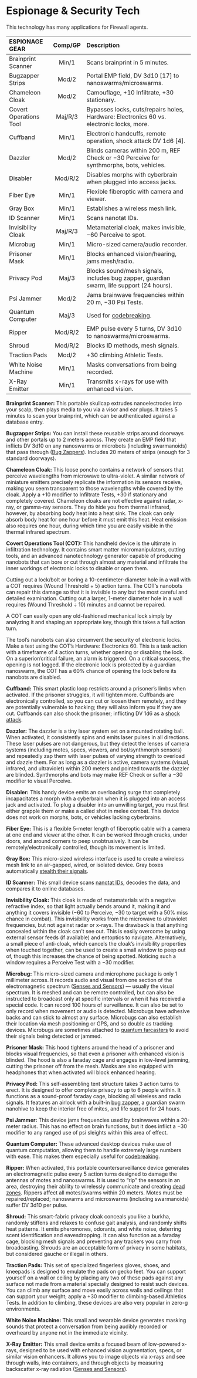 # Espionage & Security Tech

This technology has many applications for Firewall agents.

<!--sort-->

| ESPIONAGE GEAR         | Comp/<!-- CLEANED wbr -->GP | Description                                                                                  |
| :--------------------- | :----------: | :------------------------------------------------------------------------------------------- |
| Brainprint Scanner     |    Min/1     | Scans brainprint in 5 minutes.                                                               |
| Bugzapper Strips       |    Mod/2     | Portal EMP field, DV 3d10 \[17\] to nanoswarms/microswarms.                                  |
| Chameleon Cloak        |    Mod/2     | Camouflage, +10 Infiltrate, +30 stationary.                                                  |
| Covert Operations Tool |   Maj/R/3    | Bypasses locks, cuts/repairs holes, Hardware: Electronics 60 vs. electronic locks, more.     |
| Cuffband               |    Min/1     | Electronic handcuffs, remote operation, shock attack DV 1d6 \[4\].                           |
| Dazzler                |    Mod/2     | Blinds cameras within 200&nbsp;m, REF Check or −30 Perceive for synthmorphs, bots, vehicles. |
| Disabler               |   Mod/R/2    | Disables morphs with cyberbrain when plugged into access jacks.                              |
| Fiber Eye              |    Min/1     | Flexible fiberoptic with camera and viewer.                                                  |
| Gray Box               |    Min/1     | Establishes a wireless mesh link.                                                            |
| ID Scanner             |    Min/1     | Scans nanotat IDs.                                                                           |
| Invisibility Cloak     |   Maj/R/3    | Metamaterial cloak, makes invisible, −60 Perceive to spot.                                   |
| Microbug               |    Min/1     | Micro-sized camera/audio recorder.                                                           |
| Prisoner Mask          |    Min/1     | Blocks enhanced vision/hearing, jams mesh/radio.                                             |
| Privacy Pod            |    Maj/3     | Blocks sound/mesh signals, includes bug zapper, guardian swarm, life support (24 hours).     |
| Psi Jammer             |    Mod/2     | Jams brainwave frequencies within 20&nbsp;m, −30 Psi Tests.                                  |
| Quantum Computer       |    Maj/3     | Used for [codebreaking](../13/05-authentication-and-encryption.md#codebreaking).             |
| Ripper                 |   Mod/R/2    | EMP pulse every 5 turns, DV 3d10 to nanoswarms/microswarms.                                  |
| Shroud                 |   Mod/R/2    | Blocks ID methods, mesh signals.                                                             |
| Traction Pads          |    Mod/2     | +30 climbing Athletic Tests.                                                                 |
| White Noise Machine    |    Min/1     | Masks conversations from being recorded.                                                     |
| X-Ray Emitter          |    Min/1     | Transmits x-rays for use with enhanced vision.                                               |

<!--sort-->

**Brainprint Scanner:** This portable skullcap extrudes nanoelectrodes into your scalp, then plays media to you via a visor and ear plugs. It takes 5 minutes to scan your brainprint, which can be authenticated against a database entry.

**Bugzapper Strips:** You can install these reusable strips around doorways and other portals up to 2 meters across. They create an EMP field that inflicts DV 3d10 on any nanoswarms or microbots (including swarmanoids) that pass through ([Bug Zappers](../18/03-security-systems.md#bug-zappers)). Includes 20 meters of strips (enough for 3 standard doorways).

**Chameleon Cloak:** This loose poncho contains a network of sensors that perceive wavelengths from microwave to ultra-violet. A similar network of miniature emitters precisely replicate the information its sensors receive, making you seem transparent to those wavelengths while covered by the cloak. Apply a +10 modifier to Infiltrate Tests, +30 if stationary and completely covered. Chameleon cloaks are not effective against radar, x-ray, or gamma-ray sensors. They do hide you from thermal infrared, however, by absorbing body heat into a heat sink. The cloak can only absorb body heat for one hour before it must emit this heat. Heat emission also requires one hour, during which time you are easily visible in the thermal infrared spectrum.

**Covert Operations Tool (COT):** This handheld device is the ultimate in infiltration technology. It contains smart matter micromanipulators, cutting tools, and an advanced nanotechnology generator capable of producing nanobots that can bore or cut through almost any material and infiltrate the inner workings of electronic locks to disable or open them.

<!--sort-union-->

Cutting out a lock/bolt or boring a 10-centimeter-diameter hole in a wall with a COT requires (Wound Threshold ÷ 5) action turns. The COT’s nanobots can repair this damage so that it is invisible to any but the most careful and detailed examination. Cutting out a larger, 1-meter diameter hole in a wall requires (Wound Threshold ÷ 10) minutes and cannot be repaired.

<!--sort-union-->

A COT can easily open any old-fashioned mechanical lock simply by analyzing it and shaping an appropriate key, though this takes a full action turn.

<!--sort-union-->

The tool’s nanobots can also circumvent the security of electronic locks. Make a test using the COT’s Hardware: Electronics 60. This is a task action with a timeframe of 4 action turns, whether opening or disabling the lock. On a superior/critical failure, an alarm is triggered. On a critical success, the opening is not logged. If the electronic lock is protected by a guardian nanoswarm, the COT has a 60% chance of opening the lock before its nanobots are disabled.

**Cuffband:** This smart plastic loop restricts around a prisoner’s limbs when activated. If the prisoner struggles, it will tighten more. Cuffbands are electronically controlled, so you can cut or loosen them remotely, and they are potentially vulnerable to hacking; they will also inform you if they are cut. Cuffbands can also shock the prisoner; inflicting DV 1d6 as a [shock attack](../12/15-special-attacks.md#shock-attacks).

**Dazzler:** The dazzler is a tiny laser system set on a mounted rotating ball. When activated, it consistently spins and emits laser pulses in all directions. These laser pulses are not dangerous, but they detect the lenses of camera systems (including motes, specs, viewers, and bot/synthmorph sensors) and repeatedly zap them with laser pulses of varying strength to overload and dazzle them. For as long as a dazzler is active, camera systems (visual, infrared, and ultraviolet) within 200 meters and pointed towards the dazzler are blinded. Synthmorphs and bots may make REF Check or suffer a −30 modifier to visual Perceive.

**Disabler:** This handy device emits an overloading surge that completely incapacitates a morph with a cyberbrain when it is plugged into an access jack and activated. To plug a disabler into an unwilling target, you must first either grapple them or make a called shot in melee combat. This device does not work on morphs, bots, or vehicles lacking cyberbrains.

**Fiber Eye:** This is a flexible 5-meter length of fiberoptic cable with a camera at one end and viewer at the other. It can be worked through cracks, under doors, and around corners to peep unobtrusively. It can be remotely/electronically controlled, though its movement is limited.

**Gray Box:** This micro-sized wireless interface is used to create a wireless mesh link to an air-gapped, wired, or isolated device. Gray boxes automatically [stealth their signals](../13/04-devices-apps-and-links.md#stealthed-signals).

**ID Scanner:** This small device scans [nanotat IDs](../15/07-identity-systems.md#nanotat-scans), decodes the data, and compares it to online databases.

**Invisibility Cloak:** This cloak is made of metamaterials with a negative refractive index, so that light actually bends around it, making it and anything it covers invisible (−60 to Perceive, −30 to target with a 50% miss chance in combat). This invisibility works from the microwave to ultraviolet frequencies, but not against radar or x-rays. The drawback is that anything concealed within the cloak can’t see out. This is easily overcome by using external sensor feeds (if available) and entoptics to navigate. Alternatively, a small piece of anti-cloak, which cancels the cloak’s invisibility properties when touched together, can be used to create a small window to peep out of, though this increases the chance of being spotted. Noticing such a window requires a Perceive Test with a −30 modifier.

**Microbug:** This micro-sized camera and microphone package is only 1 millimeter across. It records audio and visual from one section of the electromagnetic spectrum ([Senses and Sensors](07-senses-and-sensors.md)) — usually the visual spectrum. It is meshed and can be remote controlled, but can also be instructed to broadcast only at specific intervals or when it has received a special code. It can record 100 hours of surveillance. It can also be set to only record when movement or audio is detected. Microbugs have adhesive backs and can stick to almost any surface. Microbugs can also establish their location via mesh positioning or GPS, and so double as tracking devices. Microbugs are sometimes attached to [quantum farcasters](16-comms-and-mesh-gear.md#quantum-farcasters) to avoid their signals being detected or jammed.

**Prisoner Mask:** This hood tightens around the head of a prisoner and blocks visual frequencies, so that even a prisoner with enhanced vision is blinded. The hood is also a faraday cage and engages in low-level jamming, cutting the prisoner off from the mesh. Masks are also equipped with headphones that when activated will block enhanced hearing.

**Privacy Pod:** This self-assembling tent structure takes 3 action turns to erect. It is designed to offer complete privacy to up to 6 people within. It functions as a sound-proof faraday cage, blocking all wireless and radio signals. It features an airlock with a built-in [bug zapper](../18/03-security-systems.md#bug-zappers), a guardian swarm nanohive to keep the interior free of mites, and life support for 24 hours.

**Psi Jammer:** This device jams frequencies used by brainwaves within a 20-meter radius. This has no effect on brain functions, but it does inflict a −30 modifier to any ranged use of psi sleights within this area of effect.

**Quantum Computer:** These advanced desktop devices make use of quantum computation, allowing them to handle extremely large numbers with ease. This makes them especially useful for [codebreaking](../13/05-authentication-and-encryption.md#codebreaking).

**Ripper:** When activated, this portable countersurveillance device generates an electromagnetic pulse every 5 action turns designed to damage the antennas of motes and nanoswarms. It is used to “rip” the sensors in an area, destroying their ability to wirelessly communicate and creating [dead zones](../13/19-surveillance-hacking.md#dead-zones). Rippers affect all motes/swarms within 20 meters. Motes must be repaired/replaced; nanoswarms and microswarms (including swarmanoids) suffer DV 3d10 per pulse.

**Shroud:** This smart-fabric privacy cloak conceals you like a burkha, randomly stiffens and relaxes to confuse gait analysis, and randomly shifts heat patterns. It emits pheromones, odorants, and white noise, deterring scent identification and eavesdropping. It can also function as a faraday cage, blocking mesh signals and preventing any trackers you carry from broadcasting. Shrouds are an acceptable form of privacy in some habitats, but considered gauche or illegal in others.

**Traction Pads:** This set of specialized fingerless gloves, shoes, and kneepads is designed to emulate the pads on gecko feet. You can support yourself on a wall or ceiling by placing any two of these pads against any surface not made from a material specially designed to resist such devices. You can climb any surface and move easily across walls and ceilings that can support your weight; apply a +30 modifier to climbing-based Athletics Tests. In addition to climbing, these devices are also very popular in zero-g environments.

**White Noise Machine:** This small and wearable device generates masking sounds that protect a conversation from being audibly recorded or overheard by anyone not in the immediate vicinity.

**X-Ray Emitter:** This small device emits a focused beam of low-powered x-rays, designed to be used with enhanced vision augmentation, specs, or similar vision enhancers. It allows you to image objects via x-rays and see through walls, into containers, and through objects by measuring backscatter x-ray radiation ([Senses and Sensors](07-senses-and-sensors.md)).

<!--sort-end-->
